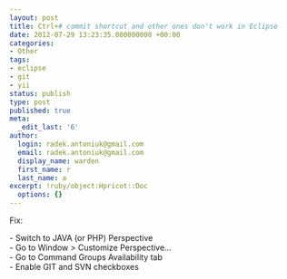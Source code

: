 ```yaml
---
layout: post
title: Ctrl+# commit shortcut and other ones don't work in Eclipse
date: 2012-07-29 13:23:35.000000000 +00:00
categories:
- Other
tags:
- eclipse
- git
- yii
status: publish
type: post
published: true
meta:
  _edit_last: '6'
author:
  login: radek.antoniuk@gmail.com
  email: radek.antoniuk@gmail.com
  display_name: warden
  first_name: r
  last_name: a
excerpt: !ruby/object:Hpricot::Doc
  options: {}
---
```

<p>Fix:</p>
<p>- Switch to JAVA (or PHP) Perspective<br />
- Go to Window > Customize Perspective...<br />
- Go to Command Groups Availability tab<br />
- Enable GIT and SVN checkboxes</p>

